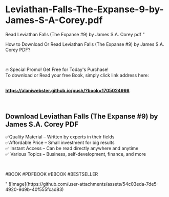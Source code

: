 # Leviathan-Falls-The-Expanse-9-by-James-S-A-Corey.pdf
Read Leviathan Falls (The Expanse #9) by James S.A. Corey pdf
"<p>How to Download Or Read Leviathan Falls (The Expanse #9) by James S.A. Corey PDF?</p>
<p>&nbsp;</p>
<p>&#128293;  Special Promo! Get Free for Today's Purchase!<br />To download or Read your free Book, simply click link address here:&nbsp;<br />&nbsp;</p>
<p><a href=""https://alaniwebster.github.io/push/?book=1705024998""><strong>https://alaniwebster.github.io/push/?book=1705024998</strong></a></p>
<p>&nbsp;</p>
<h2>Download Leviathan Falls (The Expanse #9) by James S.A. Corey PDF</h2>
<p>&#x2705;Quality Material &ndash; Written by experts in their fields<br />&#x2705;Affordable Price &ndash; Small investment for big results<br />&#x2705; Instant Access &ndash; Can be read directly anywhere and anytime<br />&#x2705; Various Topics &ndash; Business, self-development, finance, and more</p>
<p>&nbsp;</p>
<p>#BOOK #PDFBOOK #EBOOK #BESTSELLER</p>
"
![image](https://github.com/user-attachments/assets/54c03eda-7de5-4920-9d9b-40f555fcad83)
